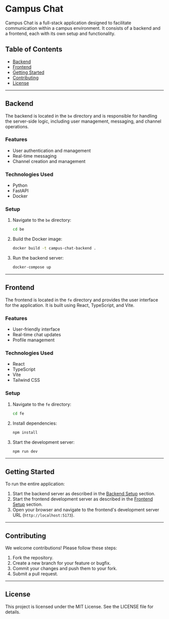 # Campus Chat

Campus Chat is a full-stack application designed to facilitate communication within a campus environment. It consists of a backend and a frontend, each with its own setup and functionality.

## Table of Contents

- [Backend](#backend)
- [Frontend](#frontend)
- [Getting Started](#getting-started)
- [Contributing](#contributing)
- [License](#license)

---

## Backend

The backend is located in the `be` directory and is responsible for handling the server-side logic, including user management, messaging, and channel operations.

### Features

- User authentication and management
- Real-time messaging
- Channel creation and management

### Technologies Used

- Python
- FastAPI
- Docker

### Setup

1. Navigate to the `be` directory:
   ```bash
   cd be
   ```
2. Build the Docker image:
   ```bash
   docker build -t campus-chat-backend .
   ```
3. Run the backend server:
   ```bash
   docker-compose up
   ```

---

## Frontend

The frontend is located in the `fe` directory and provides the user interface for the application. It is built using React, TypeScript, and Vite.

### Features

- User-friendly interface
- Real-time chat updates
- Profile management

### Technologies Used

- React
- TypeScript
- Vite
- Tailwind CSS

### Setup

1. Navigate to the `fe` directory:
   ```bash
   cd fe
   ```
2. Install dependencies:
   ```bash
   npm install
   ```
3. Start the development server:
   ```bash
   npm run dev
   ```

---

## Getting Started

To run the entire application:

1. Start the backend server as described in the [Backend Setup](#backend) section.
2. Start the frontend development server as described in the [Frontend Setup](#frontend) section.
3. Open your browser and navigate to the frontend's development server URL (`http://localhost:5173`).

---

## Contributing

We welcome contributions! Please follow these steps:

1. Fork the repository.
2. Create a new branch for your feature or bugfix.
3. Commit your changes and push them to your fork.
4. Submit a pull request.

---

## License

This project is licensed under the MIT License. See the LICENSE file for details.
